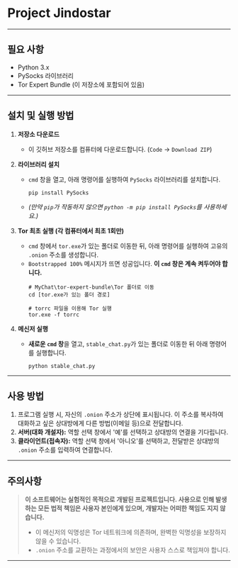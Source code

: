 # Project Jindostar

---
## 필요 사항
* Python 3.x
* PySocks 라이브러리
* Tor Expert Bundle (이 저장소에 포함되어 있음)

---
## 설치 및 실행 방법

1.  **저장소 다운로드**
    * 이 깃허브 저장소를 컴퓨터에 다운로드합니다. (`Code` -> `Download ZIP`)

2.  **라이브러리 설치**
    * `cmd` 창을 열고, 아래 명령어를 실행하여 `PySocks` 라이브러리를 설치합니다.
      ```
      pip install PySocks
      ```
    * *(만약 `pip`가 작동하지 않으면 `python -m pip install PySocks`를 사용하세요.)*

3.  **Tor 최초 실행 (각 컴퓨터에서 최초 1회만)**
    * `cmd` 창에서 `tor.exe`가 있는 폴더로 이동한 뒤, 아래 명령어를 실행하여 고유의 `.onion` 주소를 생성합니다. 
    * `Bootstrapped 100%` 메시지가 뜨면 성공입니다. **이 `cmd` 창은 계속 켜두어야 합니다.**
      ```
      # MyChat\tor-expert-bundle\Tor 폴더로 이동
      cd [tor.exe가 있는 폴더 경로]
      
      # torrc 파일을 이용해 Tor 실행
      tor.exe -f torrc
      ```

4.  **메신저 실행**
    * **새로운 `cmd` 창**을 열고, `stable_chat.py`가 있는 폴더로 이동한 뒤 아래 명령어를 실행합니다.
      ```
      python stable_chat.py
      ```
---
## 사용 방법

1.  프로그램 실행 시, 자신의 `.onion` 주소가 상단에 표시됩니다. 이 주소를 복사하여 대화하고 싶은 상대방에게 다른 방법(이메일 등)으로 전달합니다.
2.  **서버(대화 개설자):** 역할 선택 창에서 '예'를 선택하고 상대방의 연결을 기다립니다.
3.  **클라이언트(접속자):** 역할 선택 창에서 '아니오'를 선택하고, 전달받은 상대방의 `.onion` 주소를 입력하여 연결합니다.

---
## 주의사항

> **이 소프트웨어는 실험적인 목적으로 개발된 프로젝트입니다. 사용으로 인해 발생하는 모든 법적 책임은 사용자 본인에게 있으며, 개발자는 어떠한 책임도 지지 않습니다.**
>
> * 이 메신저의 익명성은 Tor 네트워크에 의존하며, 완벽한 익명성을 보장하지 않을 수 있습니다.
> * `.onion` 주소를 교환하는 과정에서의 보안은 사용자 스스로 책임져야 합니다.

---
